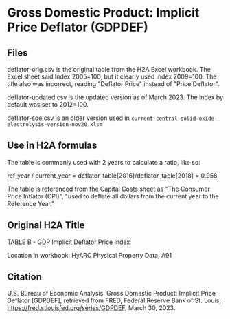 # Gross Domestic Product: Implicit Price Deflator (GDPDEF)

## Files

deflator-orig.csv is the original table from the H2A Excel workbook. The Excel sheet said Index 2005=100, but it clearly used index 2009=100. The title also was incorrect, reading "Deflator Price" instead of "Price Deflator".

deflator-updated.csv is the updated version as of March 2023. The index by default was set to 2012=100.

deflator-soe.csv is an older version used in `current-central-solid-oxide-electrolysis-version-nov20.xlsm`

## Use in H2A formulas

The table is commonly used with 2 years to calculate a ratio, like so:

ref_year / current_year = deflator_table[2016]/deflator_table[2018] = 0.958

The table is referenced from the Capital Costs sheet as "The Consumer Price Inflator (CPI)", "used to deflate all dollars from the current year to the Reference Year."

## Original H2A Title

TABLE B - GDP Implicit Deflator Price Index

Location in workbook: HyARC Physical Property Data, A91

## Citation
U.S. Bureau of Economic Analysis, Gross Domestic Product: Implicit Price Deflator [GDPDEF], retrieved from FRED, Federal Reserve Bank of St. Louis; https://fred.stlouisfed.org/series/GDPDEF, March 30, 2023.

